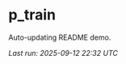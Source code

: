 # p_train

Auto-updating README demo.

<!--START_SECTION:status-->
_Last run: 2025-09-12 22:32 UTC_
<!--END_SECTION:status-->


































































































































































































































































































































































































































































































